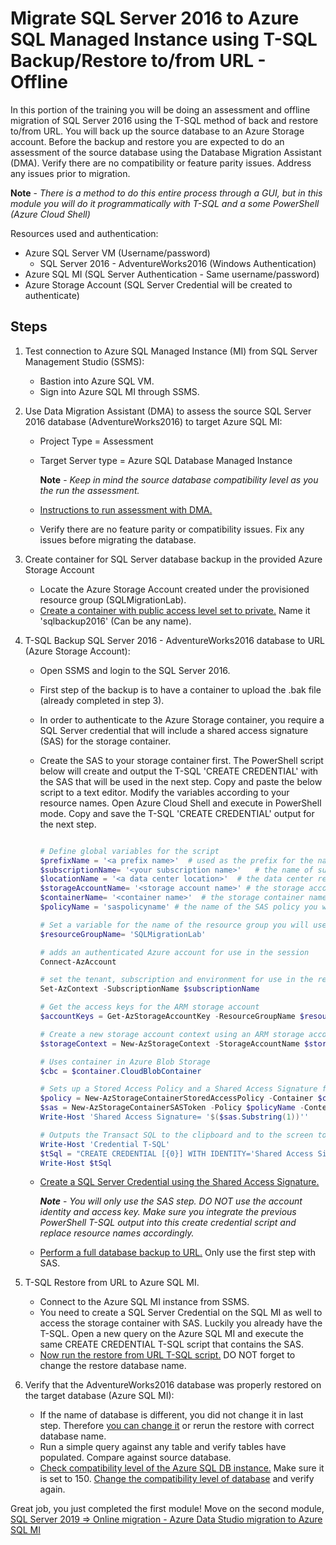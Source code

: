 # Migrate SQL Server 2016 to Azure SQL Managed Instance using T-SQL Backup/Restore to/from URL - Offline

In this portion of the training you will be doing an assessment and offline migration of SQL Server 2016 using the T-SQL method of back and restore to/from URL. You will back up the source database to an Azure Storage account. Before the backup and restore you are expected to do an assessment of the source database using the Database Migration Assistant (DMA). Verify there are no compatibility or feature parity issues. Address any issues prior to migration. 

**Note** - *There is a method to do this entire process through a GUI, but in this module you will do it programmatically with T-SQL and a some PowerShell (Azure Cloud Shell)*

Resources used and authentication: 
  - Azure SQL Server VM (Username/password)
    - SQL Server 2016 - AdventureWorks2016 (Windows Authentication)
  - Azure SQL MI (SQL Server Authentication - Same username/password) 
  - Azure Storage Account (SQL Server Credential will be created to authenticate) 

## Steps

1. Test connection to Azure SQL Managed Instance (MI) from SQL Server Management Studio (SSMS): 
   - Bastion into Azure SQL VM. 
   - Sign into Azure SQL MI through SSMS. 

2. Use Data Migration Assistant (DMA) to assess the source SQL Server 2016 database (AdventureWorks2016) to target Azure SQL MI:
   - Project Type = Assessment
   - Target Server type = Azure SQL Database Managed Instance
   
      **Note** - *Keep in mind the source database compatibility level as you the run the assessment.*
   - [Instructions to run assessment with DMA.](https://learn.microsoft.com/en-us/sql/dma/dma-assesssqlonprem?view=sql-server-ver16#create-an-assessment)
   - Verify there are no feature parity or compatibility issues. Fix any issues before migrating the database.

3. Create container for SQL Server database backup in the provided Azure Storage Account
    - Locate the Azure Storage Account created under the provisioned resource group (SQLMigrationLab).
    - [Create a container with public access level set to private.](https://learn.microsoft.com/en-us/sql/relational-databases/tutorial-sql-server-backup-and-restore-to-azure-blob-storage-service?view=sql-server-ver16&tabs=SSMS#create-azure-blob-storage-container) Name it 'sqlbackup2016' (Can be any name). 
    
4. T-SQL Backup SQL Server 2016 - AdventureWorks2016 database to URL (Azure Storage Account):
    - Open SSMS and login to the SQL Server 2016. 
    - First step of the backup is to have a container to upload the .bak file (already completed in step 3). 
    - In order to authenticate to the Azure Storage container, you require a SQL Server credential that will include a shared access signature (SAS) for the storage container. 
    - Create the SAS to your storage container first. The PowerShell script below will create and output the T-SQL 'CREATE CREDENTIAL' with the SAS that will be used in the next step. Copy and paste the below script to a text editor. Modify the variables according to your resource names. Open Azure Cloud Shell and execute in PowerShell mode. Copy and save the T-SQL 'CREATE CREDENTIAL' output for the next step.  

      ```powershell

      # Define global variables for the script  
      $prefixName = '<a prefix name>'  # used as the prefix for the name for various objects  
      $subscriptionName= '<your subscription name>'   # the name of subscription name you will use  
      $locationName = '<a data center location>'  # the data center region you will use  
      $storageAccountName= '<storage account name>' # the storage account name you will use  
      $containerName= '<container name>'  # the storage container name to which you will attach the SAS policy with its SAS token  
      $policyName = 'saspolicyname' # the name of the SAS policy you will create

      # Set a variable for the name of the resource group you will use. Should be SQLMigrationLab but double check
      $resourceGroupName= 'SQLMigrationLab'

      # adds an authenticated Azure account for use in the session
      Connect-AzAccount

      # set the tenant, subscription and environment for use in the rest of
      Set-AzContext -SubscriptionName $subscriptionName

      # Get the access keys for the ARM storage account  
      $accountKeys = Get-AzStorageAccountKey -ResourceGroupName $resourceGroupName -Name $storageAccountName  

      # Create a new storage account context using an ARM storage account  
      $storageContext = New-AzStorageContext -StorageAccountName $storageAccountName -StorageAccountKey $accountKeys[0].value 

      # Uses container in Azure Blob Storage  
      $cbc = $container.CloudBlobContainer  

      # Sets up a Stored Access Policy and a Shared Access Signature for the new container  
      $policy = New-AzStorageContainerStoredAccessPolicy -Container $containerName -Policy $policyName -Context $storageContext -ExpiryTime $(Get-Date).ToUniversalTime().AddYears(10) -Permission "rwld"
      $sas = New-AzStorageContainerSASToken -Policy $policyName -Context $storageContext -Container $containerName
      Write-Host 'Shared Access Signature= '$($sas.Substring(1))''  

      # Outputs the Transact SQL to the clipboard and to the screen to create the credential using the Shared Access Signature  
      Write-Host 'Credential T-SQL'  
      $tSql = "CREATE CREDENTIAL [{0}] WITH IDENTITY='Shared Access Signature', SECRET='{1}'" -f $cbc.Uri,$sas.Substring(1)   
      Write-Host $tSql

      ```

    - [Create a SQL Server Credential using the Shared Access Signature.](https://learn.microsoft.com/en-us/sql/relational-databases/backup-restore/sql-server-backup-to-url?view=sql-server-ver16#credential)    

      ***Note*** - *You will only use the SAS step. DO NOT use the account identity and access key. Make sure you integrate the previous PowerShell T-SQL output into this create credential script and replace resource names accordingly.*


     - [Perform a full database backup to URL.](https://learn.microsoft.com/en-us/sql/relational-databases/backup-restore/sql-server-backup-to-url?view=sql-server-ver16#complete) Only use the first step with SAS. 

5. T-SQL Restore from URL to Azure SQL MI.
    - Connect to the Azure SQL MI instance from SSMS. 
    - You need to create a SQL Server Credential on the SQL MI as well to access the storage container with SAS. Luckily you already have the T-SQL. Open a new query on the Azure SQL MI and execute the same CREATE CREDENTIAL T-SQL script that contains the SAS. 
    - [Now run the restore from URL T-SQL script.](https://learn.microsoft.com/en-us/sql/relational-databases/tutorial-sql-server-backup-and-restore-to-azure-blob-storage-service?view=sql-server-ver16&tabs=tsql#restore-database) DO NOT forget to change the restore database name. 

6. Verify that the AdventureWorks2016 database was properly restored on the target database (Azure SQL MI): 
    - If the name of database is different, you did not change it in last step. Therefore [you can change it](https://learn.microsoft.com/en-us/sql/relational-databases/databases/rename-a-database?view=sql-server-ver16#to-rename-an-azure-sql-database-database) or rerun the restore with correct database name. 
    - Run a simple query against any table and verify tables have populated. Compare against source database. 
    - [Check compatibility level of the Azure SQL DB instance.](https://learn.microsoft.com/en-us/sql/relational-databases/databases/view-or-change-the-compatibility-level-of-a-database?view=sql-server-ver16#TsqlProcedure) Make sure it is set to 150. [Change the compatibility level of database](https://learn.microsoft.com/en-us/sql/relational-databases/databases/view-or-change-the-compatibility-level-of-a-database?view=sql-server-ver16#change-the-compatibility-level-of-a-database) and verify again. 
    
Great job, you just completed the first module! Move on the second module, [SQL Server 2019 => Online migration - Azure Data Studio migration to Azure SQL MI](/training/sql2019ads.md)
